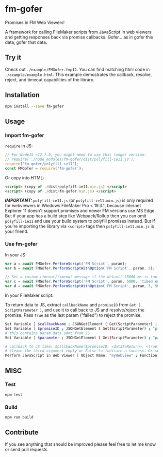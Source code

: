 # fm-gofer

Promises in FM Web Viewers!

A framework for calling FileMaker scripts from JavaScript in web viewers and getting responses back via promise callbacks. Gofer... as in gofer this data, gofer that data.

## Try it

Check out `./example/FMGofer.fmp12`. You can find matching html code in `./example/example.html`. This example demostrates the callback, resolve, reject, and timeout capabilities of the library.

## Installation

```bash
npm install --save fm-gofer
```

## Usage

### Import fm-gofer

`require` in JS:

```javascript
// For NodeJS <12.7.0, you might need to use this longer version:
// require('./node_modules/fm-gofer/dist/polyfill-ie11.js');
require('fm-gofer/polyfill-ie11');
const FMGofer = require('fm-gofer');
```

Or copy into HTML:

```html
<script> (copy of ./dist/polyfill-ie11.min.js) </script>
<script> (copy of ./dist/fm-gofer.min.js) </script>
```

***IMPORTANT:*** `polyfill-ie11.js` (or `polyfill-ie11.min.js`) is only required for webviewers in Windows FileMaker Pro < 19.3.1, because Internet Explorer 11 doesn't support promises and newer FM versions use MS Edge. But if your app has a build step like Webpack/Rollup then you can omit `polyfill-ie11` and use your build system to polyfill promises instead. But if you're importing the library via `<script>` tags then `polyfill-ie11.min.js` is your friend.

### Use fm-gofer

In your JS:

```javascript
var a = await FMGofer.PerformScript('FM Script', param);
var b = await FMGofer.PerformScriptWithOption('FM Script', param, 5);

// Set a custom timeout/timeout message if the default 15000 ms is too long
var c = await FMGofer.PerformScript('FM Script', param, 5000, 'timed out!');
var d = await FMGofer.PerformScriptWithOption('FM Script', param, 5, 5000, 'timed out!');
```

In your FileMaker script:

To return data to JS, extract `callbackName` and `promiseID` from `Get ( ScriptParameter )`, and use it to call back to JS and resolve/reject the promise. Pass `True` as the last param ("failed") to reject the promise.

```bash
Set Variable [ $callbackName ; JSONGetElement ( Get(ScriptParameter) ; "callbackName" ) ]
Set Variable [ $promiseID ; JSONGetElement ( Get(ScriptParameter) ; "promiseID" ) ]
# this contains param data sent from JS
Set Variable [ $parameter ; JSONGetElement ( Get(ScriptParameter) ; "parameter" ) ]

# callback to JS like: $callbackName($promiseID, <dataToReturn>, <trueToReject>)
# (leave the third argument empty or False to indicate a success. Or set to True to indicate an error)
Perform JavaScript in Web Viewer [ Object Name: "myWebview" ; Function Name: $callbackName ; Parameters: $promiseID, 'Success! Hello from FM!' ]
```

## MISC

### Test

```bash
npm test
```

### Build

```bash
npm run build
```

## Contribute

If you see anything that should be improved please feel free to let me know or send pull requests.
